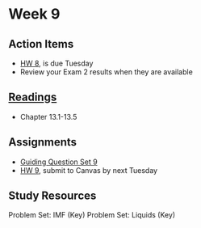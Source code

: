 # Week 9


## Action Items
* [HW 8](https://genchem.science.psu.edu/homework-8-wc), is due Tuesday
* Review your Exam 2 results when they are available


## [Readings](https://genchem.science.psu.edu)
* Chapter 13.1-13.5


## Assignments

- [Guiding Question Set 9](https://psu.instructure.com/courses/1866869/quizzes/3317746) 
- [HW 9](https://genchem.science.psu.edu/homework-9-houck), submit to Canvas by next Tuesday

## Study Resources

Problem Set: IMF (Key)
Problem Set: Liquids (Key)






